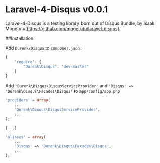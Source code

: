 Laravel-4-Disqus v0.0.1
====================

Laravel-4-Disqus is a testing library born out of Disqus Bundle, by Isaak Mogetutu[https://github.com/mogetutu/laravel-disqus].

##Installation

Add `Durenk/Disqus` to `composer.json`:

```javascript
{
    "require": {
        "Durenk\Disqus": "dev-master"
    }
}
```

Add `'Durenk\Disqus\DisqusServiceProvider'` and `'Disqus' => 'Durenk\Disqus\Facades\Disqus'` to `app/config/app.php`

```php
'providers' = array(
    ...
    'Durenk\Disqus\DisqusServiceProvider',
    ...
);

[...]

'aliases' = array(
    ...
    'Disqus' => 'Durenk\Disqus\Facades\Disqus',
    ...
);
```